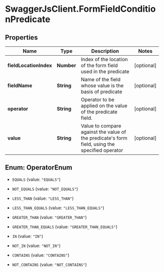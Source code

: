 # SwaggerJsClient.FormFieldConditionPredicate

## Properties
Name | Type | Description | Notes
------------ | ------------- | ------------- | -------------
**fieldLocationIndex** | **Number** | Index of the location of the form field used in the predicate | [optional] 
**fieldName** | **String** | Name of the field whose value is the basis of predicate | [optional] 
**operator** | **String** | Operator to be applied on the value of the predicate field. | [optional] 
**value** | **String** | Value to compare against the value of the predicate&#39;s form field, using the specified operator | [optional] 


<a name="OperatorEnum"></a>
## Enum: OperatorEnum


* `EQUALS` (value: `"EQUALS"`)

* `NOT_EQUALS` (value: `"NOT_EQUALS"`)

* `LESS_THAN` (value: `"LESS_THAN"`)

* `LESS_THAN_EQUALS` (value: `"LESS_THAN_EQUALS"`)

* `GREATER_THAN` (value: `"GREATER_THAN"`)

* `GREATER_THAN_EQUALS` (value: `"GREATER_THAN_EQUALS"`)

* `IN` (value: `"IN"`)

* `NOT_IN` (value: `"NOT_IN"`)

* `CONTAINS` (value: `"CONTAINS"`)

* `NOT_CONTAINS` (value: `"NOT_CONTAINS"`)




